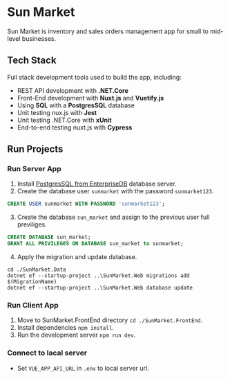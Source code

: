 # Sun Market
Sun Market is inventory and sales orders management app for small to mid-level businesses.

## Tech Stack
Full stack development tools used to build the app, including:
* REST API development with **.NET.Core**
* Front-End development with **Nuxt.js** and **Vuetify.js**
* Using **SQL** with a **PostgresSQL** database
* Unit testing nux.js with **Jest**
* Unit testing .NET.Core with **xUnit**
* End-to-end testing nuxt.js with **Cypress**

## Run Projects

### Run Server App
1. Install [PostgresSQL from EnterpriseDB](https://www.enterprisedb.com/downloads/postgres-postgresql-downloads) database server.
2. Create the database user `sunmarket` with the password `sunmarket123`.
```sql
CREATE USER sunmarket WITH PASSWORD 'sunmarket123';
```
3. Create the database `sun_market` and assign to the previous user full previliges.
```sql
CREATE DATABASE sun_market;
GRANT ALL PRIVILEGES ON DATABASE sun_market to sunmarket;
```
4. Apply the migration and update database.
```
cd ./SunMarket.Data
dotnet ef --startup-project ..\SunMarket.Web migrations add $(MigrationName)
dotnet ef --startup-project ..\SunMarket.Web database update
```

### Run Client App
1. Move to SunMarket.FrontEnd directory ```cd ./SunMarket.FrontEnd```.
2. Install dependencies ```npm install```.
3. Run the development server ```npm run dev```.

### Connect to lacal server
* Set ```VUE_APP_API_URL``` in ```.env``` to local server url.

